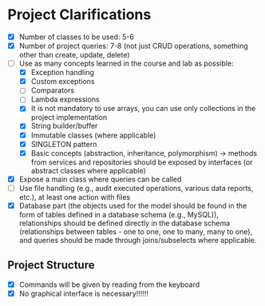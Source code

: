 # Project Clarifications

- [x] Number of classes to be used: 5-6
- [x] Number of project queries: 7-8 (not just CRUD operations, something other than create, update, delete)
- [ ] Use as many concepts learned in the course and lab as possible:
    - [x] Exception handling
    - [x] Custom exceptions
    - [ ] Comparators
    - [ ] Lambda expressions
    - [x] It is not mandatory to use arrays, you can use only collections in the project implementation
    - [x] String builder/buffer
    - [x] Immutable classes (where applicable)
    - [x] SINGLETON pattern
    - [x] Basic concepts (abstraction, inheritance, polymorphism) -> methods from services and repositories should be exposed by interfaces (or abstract classes where applicable)
- [x] Expose a main class where queries can be called
- [ ] Use file handling (e.g., audit executed operations, various data reports, etc.), at least one action with files
- [x] Database part (the objects used for the model should be found in the form of tables defined in a database schema (e.g., MySQL)), relationships should be defined directly in the database schema (relationships between tables - one to one, one to many, many to one), and queries should be made through joins/subselects where applicable.

## Project Structure

- [x] Commands will be given by reading from the keyboard
- [x] No graphical interface is necessary!!!!!!